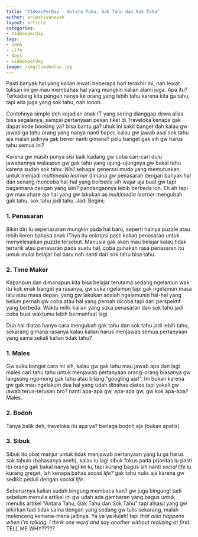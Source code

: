 ```yaml
---
title: "XIdeasPerDay - Antara Tahu, Gak Tahu dan Sok Tahu"
author: ariestiyansyah
layout: article
categories:
- xideasperday
tags:
- idea
- Life
- days
- xideasperday
image: /img/limabelas.jpg
---
```


Pasti banyak hal yang kalian lewati beberapa hari terakhir ini, nah lewat tulisan ini gw mau membahas hal yang mungkin kalian alami juga. Apa itu? Terkadang kita pengen nanya ke orang yang lebih tahu karena kita ga tahu, tapi ada juga yang sok tahu, nah loooh.

Contohnya simple deh kejadian anak IT yang sering dianggap dewa alias bisa segalanya, sampai pertanyaan pesan tiket di Traveloka kenapa gak dapat kode booking ya? bisa bantu ga? uhuk ini sakit banget dah kalau gw jawab ga tahu orang yang nanya nanti baper, kalau gw jawab asal sok tahu aja malah jadinya gak bener nanti gimana? pelu banget gak sih gw harus tahu semua ini?

Karena gw masih punya sisi baik kadang gw coba cari-cari dulu jawabannya walaupun gw gak tahu yang ujung-ujungnya gw bakal tahu karena sudah sok tahu. *Well* sebagai generasi muda yang memutuskan untuk menjadi *multimedia learner* dimana gw penasaran dengan banyak hal dan senang mencoba hal-hal yang berbeda sih wajar aja buat gw tapi bagaimana dengan yang lain? pandangannya lebib berbeda loh. Eh eh tapi gw mau share aja hal yang gw lakukan as *multimedia learner* mengubah gak tahu, sok tahu jadi tahu. Jadi Begini;

### 1. Penasaran

Bikin diri lu sepenasaran mungkin pada hal baru, seperti halnya puzzle atau lebih keren bahasa anak ITnya itu enkripsi pasti kalian penasaran untuk menyelesaikan puzzle tersebut. Manusia gak akan mau belajar kalau tidak tertarik atau penasaran pada suatu hal, coba gunakan rasa penasaran itu untuk mulai belajar hal baru nah nanti dari sok tahu bisa tahu.

### 2. Time Maker

Kapanpun dan dimanapun kita bisa belajar terutama sedang ngelamun wak itu kok enak banget ya rasanya, gw suka ngelamun tapi gak ngelamun masa lalu atau masa depan, yang gw lakukan adalah ngelamunin hal-hal yang belum pernah gw coba atau hal yang pernah dicoba tapi dari perspektif yang berbeda. Waktu milik kalian yang suka penasaran dan sok tahu jadi coba buat waktumu lebih bermanfaat lagi.

Dua hal diatas hanya cara mengubah gak tahu dan sok tahu jadi lebih tahu, sekarang gimana rasanya kalau kalian harus menjawab semua pertanyaan yang sama sekali kalian tidak tahu? 

### 1. Males	

Gw suka banget cara ini sih, kalau gw gak tahu mau jawab apa dan lagi males cari tahu tahu untuk menjawab pertanyaan orang-orang biasanya gw langsung ngomong gak tahu atau bilang "googling aja!". Ini bukan karena gw gak mau ngelakuin dua hal yang udah dibahas diatas tapi yakali gw jawab terus-terusan bro? nanti apa-apa gw, apa-apa gw, gw kok apa-apa? Males.

### 2. Bodoh

Tanya balik deh, traveloka itu apa ya? berlaga bodoh aja (bukan apatis)

### 3. Sibuk

Sibuk itu obat manjur untuk tidak menjawab pertanyaan yang lu ga harus sok tahuin (bahasanya aneh), kalau lu lagi sibuk fokus pada prioritas lu pasti itu orang gak bakal nanya lagi ke lu, tapi kurang bagus sih nanti *social life* lu kurang greget, lah kenapa bahas *social life?* gak tahu nulis aja karena gw sedikit peduli dengan *social life*.

Sebenarnya kalian sudah bingung membaca kan? gw juga bingung! tadi sebelum menulis artikel ini gw udah ada gambaran yang bagus untuk menulis artikel "Antara Tahu, Gak Tahu dan Sok Tahu" tapi alhasil yang gw pikirkan tadi tidak sama dengan yang sedang gw tulis sekarang, malah melenceng kemana-mana jadinya. Ya ya ya itulah! tapi *that also happens when I'm talking. I think one word and say another without realizing at first.* TELL ME WHY?????
